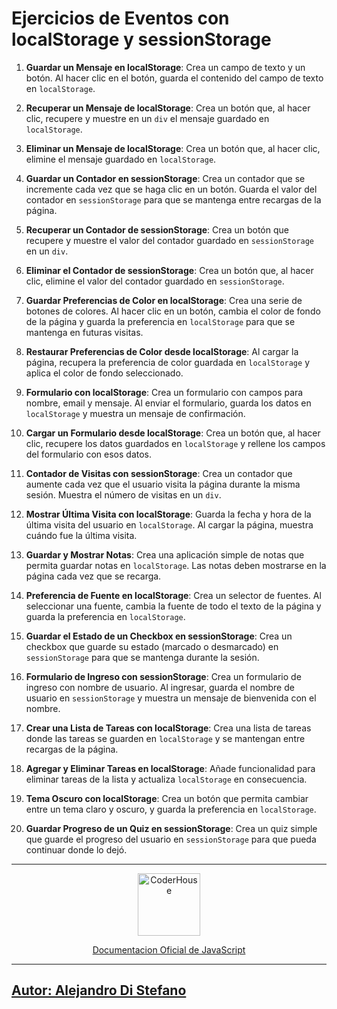 # Ejercicios de Eventos con localStorage y sessionStorage

1. **Guardar un Mensaje en localStorage**: Crea un campo de texto y un botón. Al hacer clic en el botón, guarda el contenido del campo de texto en `localStorage`.

2. **Recuperar un Mensaje de localStorage**: Crea un botón que, al hacer clic, recupere y muestre en un `div` el mensaje guardado en `localStorage`.

3. **Eliminar un Mensaje de localStorage**: Crea un botón que, al hacer clic, elimine el mensaje guardado en `localStorage`.

4. **Guardar un Contador en sessionStorage**: Crea un contador que se incremente cada vez que se haga clic en un botón. Guarda el valor del contador en `sessionStorage` para que se mantenga entre recargas de la página.

5. **Recuperar un Contador de sessionStorage**: Crea un botón que recupere y muestre el valor del contador guardado en `sessionStorage` en un `div`.

6. **Eliminar el Contador de sessionStorage**: Crea un botón que, al hacer clic, elimine el valor del contador guardado en `sessionStorage`.

7. **Guardar Preferencias de Color en localStorage**: Crea una serie de botones de colores. Al hacer clic en un botón, cambia el color de fondo de la página y guarda la preferencia en `localStorage` para que se mantenga en futuras visitas.

8. **Restaurar Preferencias de Color desde localStorage**: Al cargar la página, recupera la preferencia de color guardada en `localStorage` y aplica el color de fondo seleccionado.

9. **Formulario con localStorage**: Crea un formulario con campos para nombre, email y mensaje. Al enviar el formulario, guarda los datos en `localStorage` y muestra un mensaje de confirmación.

10. **Cargar un Formulario desde localStorage**: Crea un botón que, al hacer clic, recupere los datos guardados en `localStorage` y rellene los campos del formulario con esos datos.

11. **Contador de Visitas con sessionStorage**: Crea un contador que aumente cada vez que el usuario visita la página durante la misma sesión. Muestra el número de visitas en un `div`.

12. **Mostrar Última Visita con localStorage**: Guarda la fecha y hora de la última visita del usuario en `localStorage`. Al cargar la página, muestra cuándo fue la última visita.

13. **Guardar y Mostrar Notas**: Crea una aplicación simple de notas que permita guardar notas en `localStorage`. Las notas deben mostrarse en la página cada vez que se recarga.

14. **Preferencia de Fuente en localStorage**: Crea un selector de fuentes. Al seleccionar una fuente, cambia la fuente de todo el texto de la página y guarda la preferencia en `localStorage`.

15. **Guardar el Estado de un Checkbox en sessionStorage**: Crea un checkbox que guarde su estado (marcado o desmarcado) en `sessionStorage` para que se mantenga durante la sesión.

16. **Formulario de Ingreso con sessionStorage**: Crea un formulario de ingreso con nombre de usuario. Al ingresar, guarda el nombre de usuario en `sessionStorage` y muestra un mensaje de bienvenida con el nombre.

17. **Crear una Lista de Tareas con localStorage**: Crea una lista de tareas donde las tareas se guarden en `localStorage` y se mantengan entre recargas de la página.

18. **Agregar y Eliminar Tareas en localStorage**: Añade funcionalidad para eliminar tareas de la lista y actualiza `localStorage` en consecuencia.

19. **Tema Oscuro con localStorage**: Crea un botón que permita cambiar entre un tema claro y oscuro, y guarda la preferencia en `localStorage`.

20. **Guardar Progreso de un Quiz en sessionStorage**: Crea un quiz simple que guarde el progreso del usuario en `sessionStorage` para que pueda continuar donde lo dejó.


---


<p align="center"> 
    <img src="https://jobs.coderhouse.com/assets/logos_coderhouse.png" alt="CoderHouse"  height="100"/>
</p>

<p align="center"> 
    <a href="https://developer.mozilla.org/en-US/docs/Web/JavaScript">Documentacion Oficial de JavaScript</a>
</p>



---

## [Autor: Alejandro Di Stefano](https://github.com/Drako01)